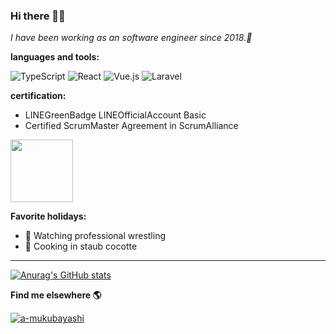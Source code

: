 ### Hi there 👋😄

*I have been working as an software engineer since 2018.🍍*

**languages and tools:**

![TypeScript](https://img.shields.io/badge/typescript-%23007ACC.svg?style=for-the-badge&logo=typescript&logoColor=white)
![React](https://img.shields.io/badge/react-%2320232a.svg?style=for-the-badge&logo=react&logoColor=%2361DAFB)
![Vue.js](https://img.shields.io/badge/vuejs-%2335495e.svg?style=for-the-badge&logo=vuedotjs&logoColor=%234FC08D)
![Laravel](https://img.shields.io/badge/laravel-%23FF2D20.svg?style=for-the-badge&logo=laravel&logoColor=white)

**certification:**
- LINEGreenBadge LINEOfficialAccount Basic
- Certified ScrumMaster Agreement in ScrumAlliance
<img src="https://user-images.githubusercontent.com/45552269/172081898-d6e37c5b-a60d-4f14-afd4-d9e4641696b5.png" width="100">

**Favorite holidays:**
- 🤼 Watching professional wrestling
- 🥘 Cooking in staub cocotte

___

[![Anurag's GitHub stats](https://github-readme-stats.vercel.app/api?username=a-mukubayashi&show_icons=true&theme=radical)](https://github.com/anuraghazra/github-readme-stats)

**Find me elsewhere 🌎**

[![a-mukubayashi](https://img.shields.io/badge/LinkedIn-0077B5?style=for-the-badge&logo=linkedin&logoColor=white)](https://www.linkedin.com/in/aya-mukubayashi-611303160/)

